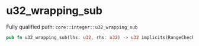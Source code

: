 # u32_wrapping_sub

Fully qualified path: `core::integer::u32_wrapping_sub`

```rust
pub fn u32_wrapping_sub(lhs: u32, rhs: u32) -> u32 implicits(RangeCheck) nopanic
```

